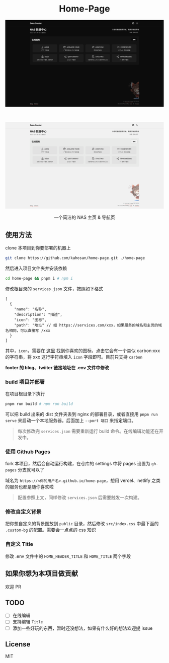 <h1 align="center">Home-Page</h1>

![dark](.github/image/dark.png)

<p>&nbsp;</p>

![white](.github/image/white.png)

<p align="center">一个简洁的 NAS 主页 & 导航页</p>

## 使用方法

clone 本项目到你要部署的机器上

```bash
git clone https://github.com/kahosan/home-page.git ./home-page
```

然后进入项目文件夹并安装依赖

```bash
cd home-page && pnpm i # npm i
```

修改根目录的 `services.json` 文件，按照如下格式

```json5
[
  {
    "name": "名称",
    "description": "描述",
    "icon": "图标",
    "path": "地址" // 如 https://services.com/xxx，如果服务的域名和主页的域名相同，可以直接写 /xxx
  }
]
```

其中，`icon`，需要在 [这里](https://icones.js.org/collection/carbon) 找到你喜欢的图标，点击它会有一个类似 carbon:xxx 的字符串，将 xxx 这行字符串填入 `icon` 字段即可。目前只支持 `carbon`

**footer 的 blog、twiiter 链接地址在 .env 文件中修改**

### build 项目并部署

在项目根目录下执行

```bash
pnpm run build # npm run build
```

可以把 build 出来的 dist 文件夹丢到 nginx 的部署目录，或者直接用 `pnpm run serve` 来启动一个本地服务器。后面加上 `--port 端口` 来指定端口。

> 每次修改完 `services.json` 需要重新运行 build 命令。在线编辑功能还在开发中。

### 使用 Github Pages

fork 本项目，然后会自动运行构建，在仓库的 settings 中将 pages 设置为 `gh-pages` 分支就可以了

域名为 `https://<你的用户名>.github.io/home-page`，想用 vercel、netlify 之类的服务也都是随你喜欢啦

> 配置参照上文，同样修改 `services.json` 后需要触发一次构建。

### 修改自定义背景

把你想自定义的背景图放到 `public` 目录，然后修改 `src/index.css` 中最下面的 `.custom-bg` 的配置。需要会一点点的 css 知识

### 自定义 Title

修改 .env 文件中的 `HOME_HEADER_TITLE` 和 `HOME_TITLE` 两个字段

## 如果你想为本项目做贡献

欢迎 PR

## TODO

- [ ] 在线编辑
- [ ] 支持编辑 `Title`
- [ ] 添加一些好玩的东西，暂时还没想法，如果有什么好的想法欢迎提 issue

## License

MIT
